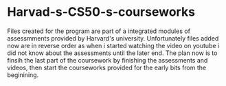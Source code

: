 # Harvad-s-CS50-s-courseworks

Files created for the program are part of a integrated modules of assessmments provided by Harvard's university.
Unfortunately files added now are in reverse order as when i started watching the video on youtube i did not know about the assessments until the later end. The plan now is to finsih the last part of the coursework by finishing the assessments and videos, then start the courseworks provided for the early bits from the beginining.